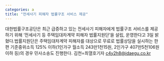 ```yaml
---
categories: a
title: "전세사기 피해자 법률구조 서비스 제공"
---
```

대한법률구조공단은 최근 급증하고 있는 전세사기 피해자에게 법률구조 서비스를 제공하기 위해 ‘전세사기 등 주택임대차계약 피해자 법률지원단’을 설립, 운영한다고 3일 밝혔다.법률지원단은 주택임대차계약 피해자를 대상으로 무료로 법률상담을 실시하는 한편 기준중위소득 125% 이하(1인가구 월소득 243만1천15원, 2인가구 407만5천106원 이하 등)의 경우 민사소송도 진행한다. 김천=최열호기자 c4y2h8@idaegu.co.kr